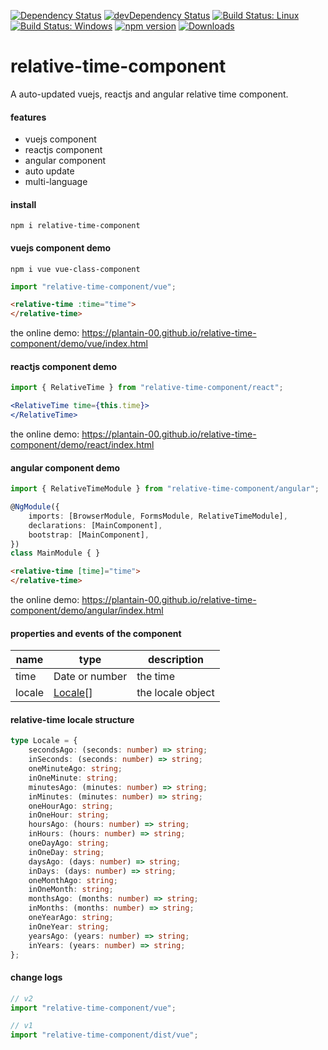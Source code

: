 [![Dependency Status](https://david-dm.org/plantain-00/relative-time-component.svg)](https://david-dm.org/plantain-00/relative-time-component)
[![devDependency Status](https://david-dm.org/plantain-00/relative-time-component/dev-status.svg)](https://david-dm.org/plantain-00/relative-time-component#info=devDependencies)
[![Build Status: Linux](https://travis-ci.org/plantain-00/relative-time-component.svg?branch=master)](https://travis-ci.org/plantain-00/relative-time-component)
[![Build Status: Windows](https://ci.appveyor.com/api/projects/status/github/plantain-00/relative-time-component?branch=master&svg=true)](https://ci.appveyor.com/project/plantain-00/relative-time-component/branch/master)
[![npm version](https://badge.fury.io/js/relative-time-component.svg)](https://badge.fury.io/js/relative-time-component)
[![Downloads](https://img.shields.io/npm/dm/relative-time-component.svg)](https://www.npmjs.com/package/relative-time-component)

# relative-time-component
A auto-updated vuejs, reactjs and angular relative time component.

#### features

+ vuejs component
+ reactjs component
+ angular component
+ auto update
+ multi-language

#### install

`npm i relative-time-component`

#### vuejs component demo

`npm i vue vue-class-component`

```ts
import "relative-time-component/vue";
```

```html
<relative-time :time="time">
</relative-time>
```

the online demo: https://plantain-00.github.io/relative-time-component/demo/vue/index.html

#### reactjs component demo

```ts
import { RelativeTime } from "relative-time-component/react";
```

```jsx
<RelativeTime time={this.time}>
</RelativeTime>
```

the online demo: https://plantain-00.github.io/relative-time-component/demo/react/index.html

#### angular component demo

```ts
import { RelativeTimeModule } from "relative-time-component/angular";

@NgModule({
    imports: [BrowserModule, FormsModule, RelativeTimeModule],
    declarations: [MainComponent],
    bootstrap: [MainComponent],
})
class MainModule { }
```

```html
<relative-time [time]="time">
</relative-time>
```

the online demo: https://plantain-00.github.io/relative-time-component/demo/angular/index.html

#### properties and events of the component

name | type | description
--- | --- | ---
time | Date or number | the time
locale | [Locale](#relative-time-locale-structure)[] | the locale object

#### relative-time locale structure

```ts
type Locale = {
    secondsAgo: (seconds: number) => string;
    inSeconds: (seconds: number) => string;
    oneMinuteAgo: string;
    inOneMinute: string;
    minutesAgo: (minutes: number) => string;
    inMinutes: (minutes: number) => string;
    oneHourAgo: string;
    inOneHour: string;
    hoursAgo: (hours: number) => string;
    inHours: (hours: number) => string;
    oneDayAgo: string;
    inOneDay: string;
    daysAgo: (days: number) => string;
    inDays: (days: number) => string;
    oneMonthAgo: string;
    inOneMonth: string;
    monthsAgo: (months: number) => string;
    inMonths: (months: number) => string;
    oneYearAgo: string;
    inOneYear: string;
    yearsAgo: (years: number) => string;
    inYears: (years: number) => string;
};
```

#### change logs

```ts
// v2
import "relative-time-component/vue";

// v1
import "relative-time-component/dist/vue";
```
